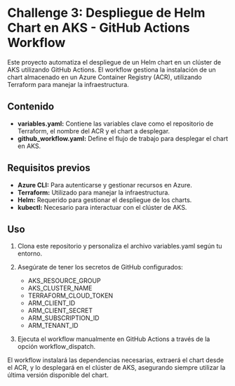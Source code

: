 # Challenge 3: Despliegue de Helm Chart en AKS - GitHub Actions Workflow

Este proyecto automatiza el despliegue de un Helm chart en un clúster de AKS utilizando GitHub Actions. El workflow gestiona la instalación de un chart almacenado en un Azure Container Registry (ACR), utilizando Terraform para manejar la infraestructura.

## Contenido
- **variables.yaml:** Contiene las variables clave como el repositorio de Terraform, el nombre del ACR y el chart a desplegar.
- **github_workflow.yaml:** Define el flujo de trabajo para desplegar el chart en AKS.

## Requisitos previos
- **Azure CLI:** Para autenticarse y gestionar recursos en Azure.
- **Terraform:** Utilizado para manejar la infraestructura.
- **Helm:** Requerido para gestionar el despliegue de los charts.
- **kubectl:** Necesario para interactuar con el clúster de AKS.

## Uso
1. Clona este repositorio y personaliza el archivo variables.yaml según tu entorno.
2. Asegúrate de tener los secretos de GitHub configurados:
   
    - AKS_RESOURCE_GROUP
    - AKS_CLUSTER_NAME
    - TERRAFORM_CLOUD_TOKEN
    - ARM_CLIENT_ID
    - ARM_CLIENT_SECRET
    - ARM_SUBSCRIPTION_ID
    - ARM_TENANT_ID

3. Ejecuta el workflow manualmente en GitHub Actions a través de la opción workflow_dispatch.

El workflow instalará las dependencias necesarias, extraerá el chart desde el ACR, y lo desplegará en el clúster de AKS, asegurando siempre utilizar la última versión disponible del chart.
